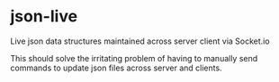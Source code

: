 # json-live
Live json data structures maintained across server client via Socket.io

This should solve the irritating problem of having to manually send commands to update json files across server and clients.
